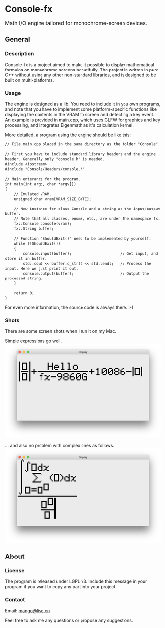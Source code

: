 # Console-fx
<big> Math I/O engine tailored for monochrome-screen devices. </big>

## General

### Description
Console-fx is a project aimed to make it possible to display mathematical formulas on monochrome screens beautifully. The
project is written in pure C++ without using any other non-standard libraries, and is designed to be built on multi-platforms.

### Usage
The engine is designed as a lib. You need to include it in you own programs, and note that you have to implement some
platform-specific functions like displaying the contents in the VRAM to screen and detecting a key event. An example
is provided in main.cpp, which uses GLFW for graphics and key processing, and integrates Eigenmath as it's calculation kernel.

More detailed, a program using the engine should be like this:
```
// File main.cpp placed in the same directory as the folder "Console".

// First you have to include standard library headers and the engine header. Generally only "console.h" is needed.
#include <iostream>
#include "Console/Headers/console.h"

// Main enterance for the program.
int main(int argc, char *argv[])
{
    // Emulated VRAM.
    unsigned char vram[VRAM_SIZE_BYTE];

    // New instance for class Console and a string as the input/output buffer.
    // Note that all classes, enums, etc., are under the namespace fx.
    fx::Console console(vram);
    fx::String buffer;
    
    // Function "ShouldExit()" need to be implemented by yourself.
    while (!ShouldExit())
    {
        console.input(buffer);                      // Get input, and store it in buffer.
        std::cout << buffer.c_str() << std::endl;   // Process the input. Here we just print it out.
        console.output(buffer);                     // Output the processed string.
    }
    
    return 0;
}

```

For even more information, the source code is always there. :-)

### Shots
There are some screen shots when I run it on my Mac.

Simple expressions go well.
![01](Shots/01.png)

... and also no problem with complex ones as follows.
![02](Shots/02.png)

## About

### License
The program is released under LGPL v3. Include this message in your program if you want to copy any part into your project.

### Contact
Email: mango@live.cn

Feel free to ask me any questions or propose any suggestions.

